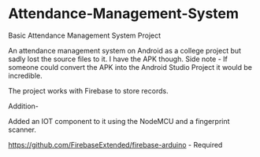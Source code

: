 # Attendance-Management-System
Basic Attendance Management System Project

An attendance management system on Android as a college project but sadly lost the source files to it. I have the APK though. Side note - If someone could convert the APK into the Android Studio Project it would be incredible. 

The project works with Firebase to store records.

Addition-

Added an IOT component to it using the NodeMCU and a fingerprint scanner.

https://github.com/FirebaseExtended/firebase-arduino - Required
